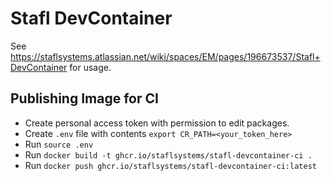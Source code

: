 # Stafl DevContainer

See https://staflsystems.atlassian.net/wiki/spaces/EM/pages/196673537/Stafl+DevContainer for usage.

## Publishing Image for CI

- Create personal access token with permission to edit packages.
- Create `.env` file with contents `export CR_PATH=<your_token_here>`
- Run `source .env`
- Run `docker build -t ghcr.io/staflsystems/stafl-devcontainer-ci .`
- Run `docker push ghcr.io/staflsystems/stafl-devcontainer-ci:latest`

